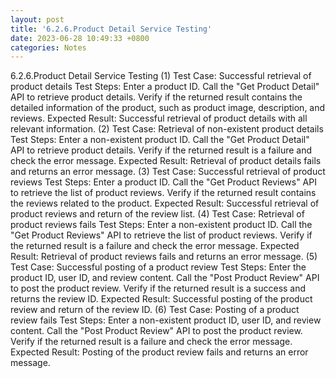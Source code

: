 ```yaml
---
layout: post
title: '6.2.6.Product Detail Service Testing'
date: 2023-06-28 10:49:33 +0800
categories: Notes
---
```


6.2.6.Product Detail Service Testing
(1) Test Case: Successful retrieval of product details
Test Steps:
Enter a product ID.
Call the "Get Product Detail" API to retrieve product details.
Verify if the returned result contains the detailed information of the product, such as product image, description, and reviews.
Expected Result: Successful retrieval of product details with all relevant information.
(2) Test Case: Retrieval of non-existent product details
Test Steps:
Enter a non-existent product ID.
Call the "Get Product Detail" API to retrieve product details.
Verify if the returned result is a failure and check the error message.
Expected Result: Retrieval of product details fails and returns an error message.
(3) Test Case: Successful retrieval of product reviews
Test Steps:
Enter a product ID.
Call the "Get Product Reviews" API to retrieve the list of product reviews.
Verify if the returned result contains the reviews related to the product.
Expected Result: Successful retrieval of product reviews and return of the review list.
(4) Test Case: Retrieval of product reviews fails
Test Steps:
Enter a non-existent product ID.
Call the "Get Product Reviews" API to retrieve the list of product reviews.
Verify if the returned result is a failure and check the error message.
Expected Result: Retrieval of product reviews fails and returns an error message.
(5) Test Case: Successful posting of a product review
Test Steps:
Enter the product ID, user ID, and review content.
Call the "Post Product Review" API to post the product review.
Verify if the returned result is a success and returns the review ID.
Expected Result: Successful posting of the product review and return of the review ID.
(6) Test Case: Posting of a product review fails
Test Steps:
Enter a non-existent product ID, user ID, and review content.
Call the "Post Product Review" API to post the product review.
Verify if the returned result is a failure and check the error message.
Expected Result: Posting of the product review fails and returns an error message.
